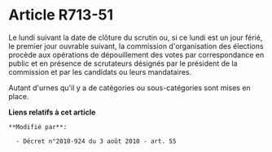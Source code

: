 # Article R713-51

Le lundi suivant la date de clôture du scrutin ou, si ce lundi est un jour férié, le premier jour ouvrable suivant, la
commission d'organisation des élections procède aux opérations de dépouillement des votes par correspondance en public et en
présence de scrutateurs désignés par le président de la commission et par les candidats ou leurs mandataires. 

Autant d'urnes qu'il y a de catégories ou sous-catégories sont mises en place.

**Liens relatifs à cet article**

	**Modifié par**:

	  - Décret n°2010-924 du 3 août 2010 - art. 55
